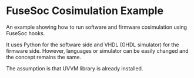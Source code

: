 # FuseSoc Cosimulation Example

An example showing how to run software and firmware cosimulation using FuseSoc hooks.

It uses Python for the software side and VHDL (GHDL simulator) for the firmware side.
However, languages or simulator can be easily changed and the concept remains the same.

The assumption is that UVVM library is already installed.
